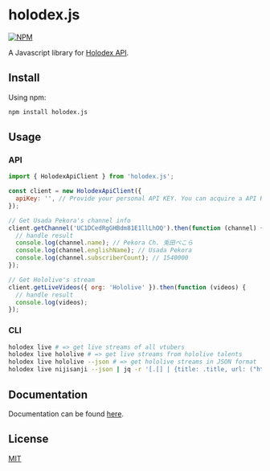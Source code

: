 # holodex.js

[![NPM](https://nodeico.herokuapp.com/holodex.js.svg)](https://npmjs.com/package/holodex.js)

A Javascript library for [Holodex API](https://holodex.stoplight.io/).

## Install

Using npm:

```bash
npm install holodex.js
```

## Usage

### API

```js
import { HolodexApiClient } from 'holodex.js';

const client = new HolodexApiClient({
  apiKey: '', // Provide your personal API KEY. You can acquire a API KEY via the Account Settings page.
});

// Get Usada Pekora's channel info
client.getChannel('UC1DCedRgGHBdm81E1llLhOQ').then(function (channel) {
  // handle result
  console.log(channel.name); // Pekora Ch. 兎田ぺこら
  console.log(channel.englishName); // Usada Pekora
  console.log(channel.subscriberCount); // 1540000
});

// Get Hololive's stream
client.getLiveVideos({ org: 'Hololive' }).then(function (videos) {
  // handle result
  console.log(videos);
});
```

### CLI

```bash
holodex live # => get live streams of all vtubers
holodex live hololive # => get live streams from hololive talents
holodex live hololive --json # => get hololive streams in JSON format
holodex live nijisanji --json | jq -r '[.[] | {title: .title, url: ("https://www.youtube.com/watch?v="+.id)}]' # => get a list of nijisanji streams as {title: string, url: string} object in JSON format
```

## Documentation

Documentation can be found [here](https://holodexnet.github.io/holodex.js/).

## License

[MIT](./LICENSE)
